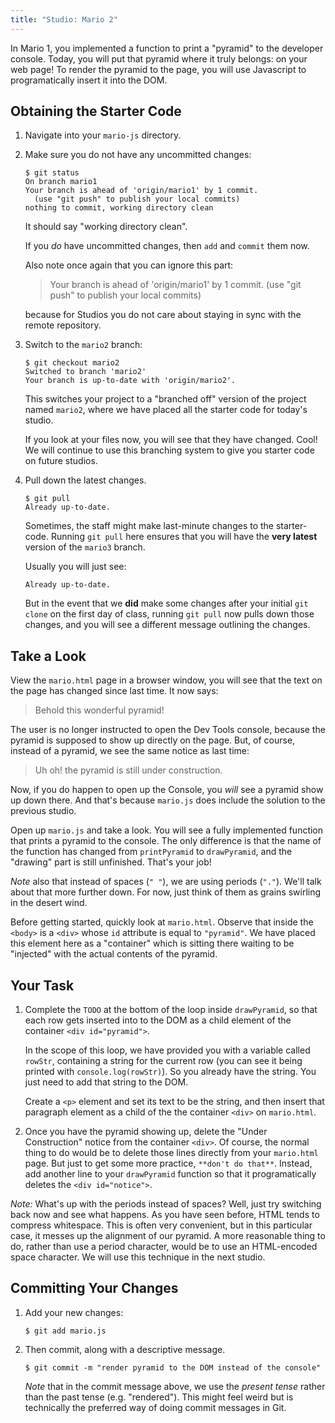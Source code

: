 ```yaml
---
title: "Studio: Mario 2"
---
```


In Mario 1, you implemented a function to print a "pyramid" to the developer console. Today, you will put that pyramid where it truly belongs: on your web page! To render the pyramid to the page, you will use Javascript to programatically insert it into the DOM.

## Obtaining the Starter Code

1. Navigate into your `mario-js` directory.

2. Make sure you do not have any uncommitted changes:

    ```nohighlight
    $ git status
    On branch mario1
    Your branch is ahead of 'origin/mario1' by 1 commit.
      (use "git push" to publish your local commits)
    nothing to commit, working directory clean
    ```
    It should say "working directory clean".

    If you *do* have uncommitted changes, then `add` and `commit` them now.

    Also note once again that you can ignore this part:

    > Your branch is ahead of 'origin/mario1' by 1 commit.
        (use "git push" to publish your local commits)

    because for Studios you do not care about staying in sync with the remote repository.

3. Switch to the `mario2` branch:

    ```nohighlight
    $ git checkout mario2
    Switched to branch 'mario2'
    Your branch is up-to-date with 'origin/mario2'.
    ```

    This switches your project to a "branched off" version of the project named `mario2`, where we have placed all the starter code for today's studio.

    If you look at your files now, you will see that they have changed. Cool! We will continue to use this branching system to give you starter code on future studios.

4. Pull down the latest changes.

    ```nohighlight
    $ git pull
    Already up-to-date.
    ```

    Sometimes, the staff might make last-minute changes to the starter-code. Running `git pull` here ensures that you will have the **very latest** version of the `mario3` branch.

    Usually you will just see:

    ```nohighlight
    Already up-to-date.
    ```

    But in the event that we **did** make some changes after your initial `git clone` on the first day of class, running `git pull` now pulls down those changes, and you will see a different message outlining the changes.

## Take a Look

View the `mario.html` page in a browser window, you will see that the text on the page has changed since last time. It now says:

> Behold this wonderful pyramid!

The user is no longer instructed to open the Dev Tools console, because the pyramid is supposed to show up directly on the page. But, of course, instead of a pyramid, we see the same notice as last time:

> Uh oh! the pyramid is still under construction.

Now, if you do happen to open up the Console, you *will* see a pyramid show up down there. And that's because `mario.js` does include the solution to the previous studio.

Open up `mario.js` and take a look. You will see a fully implemented function that prints a pyramid to the console. The only difference is that the name of the function has changed from `printPyramid` to `drawPyramid`, and the "drawing" part is still unfinished. That's your job!

*Note* also that instead of spaces (`" "`), we are using periods (`"."`). We'll talk about that more further down. For now, just think of them as grains swirling in the desert wind.

Before getting started, quickly look at `mario.html`. Observe that inside the `<body>` is a `<div>` whose `id` attribute is equal to `"pyramid"`. We have placed this element here as a "container" which is sitting there waiting to be "injected" with the actual contents of the pyramid.

## Your Task

1. Complete the `TODO` at the bottom of the loop inside `drawPyramid`, so that each row gets inserted into to the DOM as a child element of the container `<div id="pyramid">`.

    In the scope of this loop, we have provided you with a variable called `rowStr`, containing a string for the current row (you can see it being printed with `console.log(rowStr)`). So you already have the string. You just need to add that string to the DOM.

    Create a `<p>` element and set its text to be the string, and then insert that paragraph element as a child of the the container `<div>` on `mario.html`.

2. Once you have the pyramid showing up, delete the "Under Construction" notice from the container `<div>`. Of course, the normal thing to do would be to delete those lines directly from your `mario.html` page. But just to get some more practice, `**don't do that**`. Instead, add another line to your `drawPyramid` function so that it programatically deletes the `<div id="notice">`.

*Note:* What's up with the periods instead of spaces? Well, just try switching back now and see what happens. As you have seen before, HTML tends to compress whitespace. This is often very convenient, but in this particular case, it messes up the alignment of our pyramid. A more reasonable thing to do, rather than use a period character, would be to use an HTML-encoded space character. We will use this technique in the next studio.

## Committing Your Changes

1. Add your new changes:

    ```nohighlight
    $ git add mario.js
    ```

2. Then commit, along with a descriptive message.

    ```nohighlight
    $ git commit -m "render pyramid to the DOM instead of the console"
    ```

    *Note* that in the commit message above, we use the *present tense* rather than the past tense (e.g. "rendered"). This might feel weird but is technically the preferred way of doing commit messages in Git.
